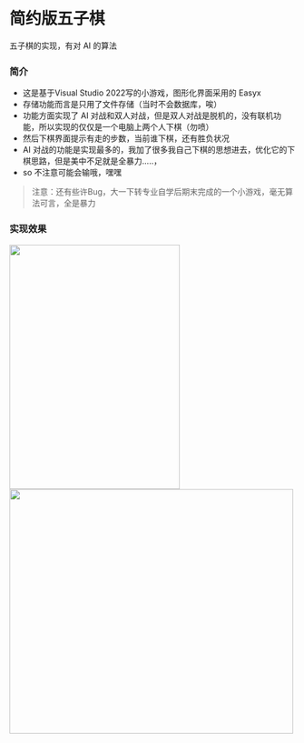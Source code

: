 # 简约版五子棋

五子棋的实现，有对 AI 的算法

### 简介

- 这是基于Visual Studio 2022写的小游戏，图形化界面采用的 Easyx
- 存储功能而言是只用了文件存储（当时不会数据库，唉）
- 功能方面实现了 AI 对战和双人对战，但是双人对战是脱机的，没有联机功能，所以实现的仅仅是一个电脑上两个人下棋（勿喷）
- 然后下棋界面提示有走的步数，当前谁下棋，还有胜负状况
- AI 对战的功能是实现最多的，我加了很多我自己下棋的思想进去，优化它的下棋思路，但是美中不足就是全暴力.....，
- so 不注意可能会输哦，嘿嘿

> 注意：还有些许Bug，大一下转专业自学后期末完成的一个小游戏，毫无算法可言，全是暴力

### 实现效果
 <img src="https://bu.dusays.com/2024/08/17/66c0534a613a6.png" alt="" height="430px" width="300px">
 
  <img src="https://bu.dusays.com/2024/07/18/66990c3966f41.png" alt="" height="430px" width="500px">


